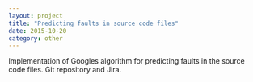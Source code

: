 ```yaml
---
layout: project
title: "Predicting faults in source code files"
date: 2015-10-20
category: other
---
```

<p class="proj-text-content">Implementation of Googles algorithm for predicting faults in the source code files. Git repository and Jira.</p>
